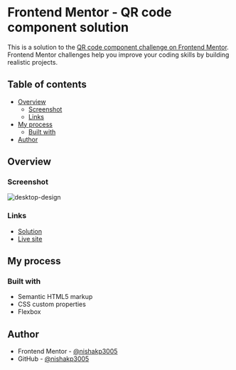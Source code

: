 # Frontend Mentor - QR code component solution

This is a solution to the [QR code component challenge on Frontend Mentor](https://www.frontendmentor.io/challenges/qr-code-component-iux_sIO_H). Frontend Mentor challenges help you improve your coding skills by building realistic projects. 

## Table of contents

- [Overview](#overview)
  - [Screenshot](#screenshot)
  - [Links](#links)
- [My process](#my-process)
  - [Built with](#built-with)
- [Author](#author)

## Overview

### Screenshot
![desktop-design](https://github.com/nishakp3005/CSS-cards/assets/121110503/af2c421d-b15e-4524-aced-8b63f02acd3f)

### Links

- [Solution](https://github.com/nishakp3005/CSS-cards/tree/main/QR-code-component-main)
- [Live site](https://nishakp3005.github.io/CSS-cards/QR-code-component-main/)

## My process

### Built with

- Semantic HTML5 markup
- CSS custom properties
- Flexbox

## Author

- Frontend Mentor - [@nishakp3005](https://www.frontendmentor.io/profile/nishakp3005)
- GitHub - [@nishakp3005](https://github.com/nishakp3005)
